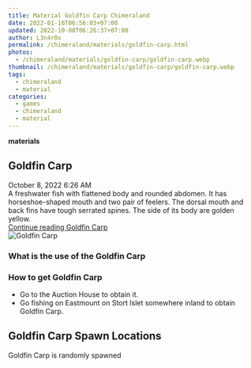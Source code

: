 ```yaml
---
title: Material Goldfin Carp Chimeraland
date: 2022-01-16T06:56:03+07:00
updated: 2022-10-08T06:26:37+07:00
author: L3n4r0x
permalink: /chimeraland/materials/goldfin-carp.html
photos:
  - /chimeraland/materials/goldfin-carp/goldfin-carp.webp
thumbnail: /chimeraland/materials/goldfin-carp/goldfin-carp.webp
tags:
  - chimeraland
  - material
categories:
  - games
  - chimeraland
  - material
---
```


<link
  rel="stylesheet"
  href="https://rawcdn.githack.com/dimaslanjaka/Web-Manajemen/870a349/css/bootstrap-5-3-0-alpha3-wrapper.css"
/>
<section id="bootstrap-wrapper">
  <div data-bs-theme="dark">
    <div
      class="row g-0 border rounded overflow-hidden flex-md-row mb-4 shadow-sm position-relative bg-dark text-light"
    >
      <div class="col p-4 d-flex flex-column position-static">
        <strong class="d-inline-block mb-2 text-success">materials</strong>
        <h2 class="mb-0">Goldfin Carp</h2>
        <div class="mb-1 text-muted">October 8, 2022 6:26 AM</div>
        <div class="mb-2 border p-1">
          A freshwater fish with flattened body and rounded abdomen. It has
          horseshoe-shaped mouth and two pair of feelers. The dorsal mouth and
          back fins have tough serrated spines. The side of its body are golden
          yellow.
        </div>
        <a
          href="/chimeraland/materials/goldfin-carp.html"
          class="stretched-link d-none text-primary"
          >Continue reading Goldfin Carp</a
        >
      </div>
      <div class="col-auto d-none d-md-block d-lg-block">
        <img
          src="https://www.webmanajemen.com/chimeraland/materials/goldfin-carp/goldfin-carp.webp"
          alt="Goldfin Carp"
        />
      </div>
    </div>
    <div class="row">
      <div class="col-lg-6 col-12 mb-2">
        <div class="card">
          <div class="card-body">
            <h3 class="card-title">What is the use of the Goldfin Carp</h3>
            <div class="card-text"><ul></ul></div>
          </div>
        </div>
      </div>
      <div class="col-lg-6 col-12 mb-2">
        <div class="card">
          <div class="card-body">
            <h3 class="card-title">How to get Goldfin Carp</h3>
            <div class="card-text">
              <ul>
                <li>Go to the Auction House to obtain it.</li>
                <li>
                  Go fishing on Eastmount on Stort Islet somewhere inland to
                  obtain Goldfin Carp.
                </li>
              </ul>
            </div>
          </div>
        </div>
      </div>
      <div class="col-12 mb-2">
        <h2>Goldfin Carp Spawn Locations</h2>
        <p>Goldfin Carp is randomly spawned</p>
      </div>
    </div>
  </div>
</section>